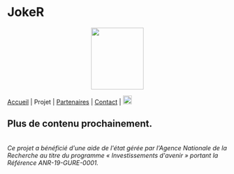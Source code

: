 # JokeR
<p align="center">
  <img src="Joker.png" width="120" height="142">
</p>

[Accueil](index) | Projet | [Partenaires](partenaires) | [Contact](contact) | [<img src="drapeau EN.png" width="20">](https://motsmachines.github.io/joker/EN/project)
<br>

## Plus de contenu prochainement.

<br>*Ce projet a bénéficié d'une aide de l'état gérée par l'Agence Nationale de la Recherche au titre du programme « Investissements d'avenir » portant la Référence ANR-19-GURE-0001.*
